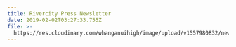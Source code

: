 ```yaml
---
title: Rivercity Press Newsletter
date: 2019-02-02T03:27:33.755Z
file: >-
  https://res.cloudinary.com/whanganuihigh/image/upload/v1557980832/newsletters/Rivercity-Press-Newsletter---February-2019.pdf
---
```


